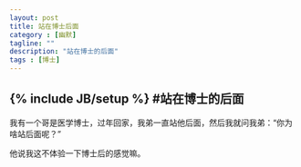 ```yaml
---
layout: post
title: 站在博士后面
category : [幽默]
tagline: ""
description: "站在博士的后面"
tags : [博士]
---
```

{% include JB/setup %}
#站在博士的后面
---
我有一个哥是医学博士，过年回家，我弟一直站他后面，然后我就问我弟：“你为啥站后面呢？”
<!--break-->
他说我这不体验一下博士后的感觉嘛。





